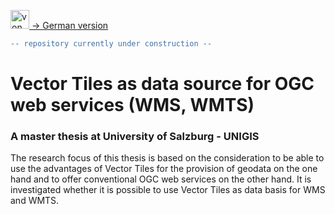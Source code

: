 [<img src="https://upload.wikimedia.org/wikipedia/commons/b/ba/Flag_of_Germany.svg" data-canonical-src="https://upload.wikimedia.org/wikipedia/commons/b/ba/Flag_of_Germany.svg" title="von User:SKopp, User:Madden, and other users [Public domain oder Public domain], via Wikimedia Commons" width="30" /> -> German version](README_de.md)

```diff
-- repository currently under construction --
```
# Vector Tiles as data source for OGC web services (WMS, WMTS)
### A master thesis at University of Salzburg - UNIGIS

The research focus of this thesis is based on the consideration to be able to use the advantages of Vector Tiles for the provision of geodata on the one hand and to offer conventional OGC web services on the other hand. It is investigated whether it is possible to use Vector Tiles as data basis for WMS and WMTS. 
